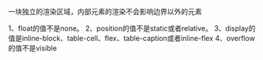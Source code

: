 一块独立的渲染区域，内部元素的渲染不会影响边界以外的元素

1、float的值不是none。
2、position的值不是static或者relative。
3、display的值是inline-block、table-cell、flex、table-caption或者inline-flex
4、overflow的值不是visible